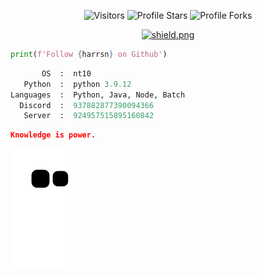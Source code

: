 <p align="center"><img src="https://gpvc.arturio.dev/Harrsn" alt="Visitors"></a>
<img src="https://img.shields.io/badge/dynamic/json?&label=Total%20Stars&color=bb2527&style=flat&style=for-the-badge&query=%24.stars&url=https://api.github-star-counter.workers.dev/user/Harrsn" alt="Profile Stars"></a>
<img src="https://img.shields.io/badge/dynamic/json?&label=Total%20Forks&color=bb2527&style=flat&style=for-the-badge&query=%24.forks&url=https://api.github-star-counter.workers.dev/user/Harrsn" alt="Profile Forks"></a>
<p align="center"><a href="https://discord.gg/Thunder2k" target="_blank"><img src="https://discordapp.com/api/guilds/869346091743707206/widget.png?style=shield" alt="shield.png"></a></p></p>

```python
print(f'Follow {harrsn} on Github')
```

```python
       OS  :  nt10
   Python  :  python 3.9.12
Languages  :  Python, Java, Node, Batch
  Discord  :  937882877390094366
   Server  :  924957515895160842
```

```json
Knowledge is power.
```

<a href="https://discord.gg/Thunder2k" target="_blank"><img src="https://github.com/Harrsn/Harrsn/blob/output/github-contribution-grid-snake.svg" alt="snake"></a>
